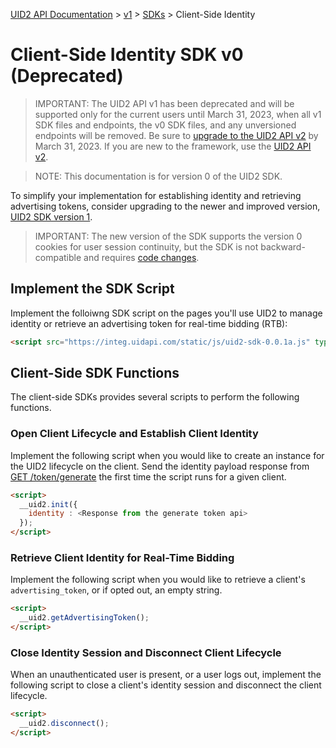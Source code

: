 [UID2 API Documentation](../../README.md) > [v1](../README.md) > [SDKs](./README.md) > Client-Side Identity

# Client-Side Identity SDK v0 (Deprecated)

>IMPORTANT: The UID2 API v1 has been deprecated and will be supported only for the current users until March 31, 2023, when all v1 SDK files and endpoints, the v0 SDK files, and any unversioned endpoints will be removed. Be sure to [upgrade to the UID2 API v2](../../v2/upgrades/upgrade-guide.md) by March 31, 2023. If you are new to the framework, use the [UID2 API v2](../../v2/README.md).

>NOTE: This documentation is for version 0 of the UID2 SDK. 

To simplify your implementation for establishing identity and retrieving advertising tokens, consider upgrading to the newer and improved version, [UID2 SDK version 1](./client-side-identity-v1.md).

>IMPORTANT: The new version of the SDK supports the version 0 cookies for user session continuity, but the SDK is not backward-compatible and requires [code changes](./client-side-identity-v1.md#improvements-and-changes-from-version-0). 

## Implement the SDK Script

Implement the folloiwng SDK script on the pages you'll use UID2 to manage identity or retrieve an advertising token for real-time bidding (RTB):

```html
<script src="https://integ.uidapi.com/static/js/uid2-sdk-0.0.1a.js" type="text/javascript"></script>
```

## Client-Side SDK Functions

The client-side SDKs provides several scripts to perform the following functions.

### Open Client Lifecycle and Establish Client Identity

Implement the following script when you would like to create an instance for the UID2 lifecycle on the client. Send the identity payload response from [GET /token/generate](../endpoints/get-token-generate.md) the first time the script runs for a given client.

```html
<script>
  __uid2.init({
    identity : <Response from the generate token api>
  });
</script>
```

### Retrieve Client Identity for Real-Time Bidding

Implement the following script when you would like to retrieve a client's `advertising_token`, or if opted out, an empty string.

```html
<script>
  __uid2.getAdvertisingToken();
</script>
```

### Close Identity Session and Disconnect Client Lifecycle

When an unauthenticated user is present, or a user logs out, implement the following script to close a client's identity session and disconnect the client lifecycle.

```html
<script>
  __uid2.disconnect();
</script>
```
